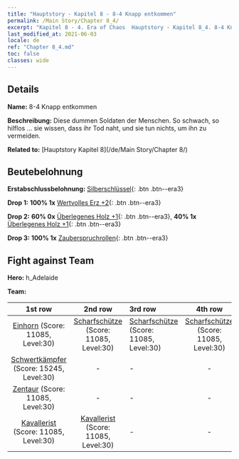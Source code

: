```yaml
---
title: "Hauptstory - Kapitel 8 - 8-4 Knapp entkommen"
permalink: /Main Story/Chapter 8_4/
excerpt: "Kapitel 8 - 4. Era of Chaos  Hauptstory - Kapitel 8_4. 8-4 Knapp entkommen"
last_modified_at: 2021-06-03
locale: de
ref: "Chapter 8_4.md"
toc: false
classes: wide
---
```


## Details

 **Name:** 8-4 Knapp entkommen

 **Beschreibung:** Diese dummen Soldaten der Menschen. So schwach, so hilflos ... sie wissen, dass ihr Tod naht, und sie tun nichts, um ihn zu vermeiden.

 **Related to:** [Hauptstory Kapitel 8](/de/Main Story/Chapter 8/)

## Beutebelohnung

 **Erstabschlussbelohnung:** [Silberschlüssel](/ItemsDE/con_693/){: .btn .btn--era3}

 **Drop 1:** **100% 1x** [Wertvolles Erz +2](/ItemsDE/mat_26/){: .btn .btn--era3}

 **Drop 2:** **60% 0x** [Überlegenes Holz +1](/ItemsDE/mat_20/){: .btn .btn--era3}, **40% 1x** [Überlegenes Holz +1](/ItemsDE/mat_20/){: .btn .btn--era3}

 **Drop 3:** **100% 1x** [Zauberspruchrollen](/ItemsDE/con_694/){: .btn .btn--era3}


## Fight against Team
 **Hero:** h_Adelaide

 **Team:**


  | 1st row | 2nd row | 3rd row | 4th row |
  |:----:|:----:|:----|:----:|
  | [Einhorn](/de/units/Unicorn/) (Score: 11085, Level:30)  | [Scharfschütze](/de/units/Marksman/) (Score: 11085, Level:30)  | [Scharfschütze](/de/units/Marksman/) (Score: 11085, Level:30)  | [Scharfschütze](/de/units/Marksman/) (Score: 11085, Level:30)  |
  | [Schwertkämpfer](/de/units/Swordsman/) (Score: 15245, Level:30)  | - | - | - |
  | [Zentaur](/de/units/Centaur/) (Score: 11085, Level:30)  | - | - | - |
  | [Kavallerist](/de/units/Cavalier/) (Score: 11085, Level:30)  | [Kavallerist](/de/units/Cavalier/) (Score: 11085, Level:30)  | - | - |


